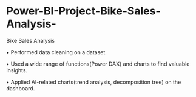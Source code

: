 # Power-BI-Project-Bike-Sales-Analysis-
Bike Sales Analysis 

• Performed data cleaning on a dataset.

• Used a wide range of functions(Power DAX) and charts to find valuable insights.

• Applied AI-related charts(trend analysis, decomposition tree) on the dashboard.


